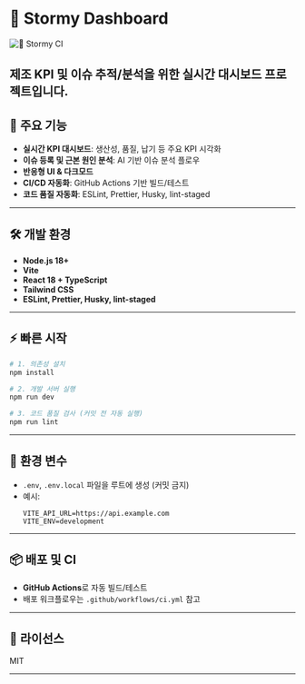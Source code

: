 # 🌊 Stormy Dashboard

![🌊 Stormy CI](https://github.com/hmjjang93/stormy-dashboard/actions/workflows/ci.yml/badge.svg)

## 제조 KPI 및 이슈 추적/분석을 위한 실시간 대시보드 프로젝트입니다.

## 🚀 주요 기능

- **실시간 KPI 대시보드**: 생산성, 품질, 납기 등 주요 KPI 시각화
- **이슈 등록 및 근본 원인 분석**: AI 기반 이슈 분석 플로우
- **반응형 UI & 다크모드**
- **CI/CD 자동화**: GitHub Actions 기반 빌드/테스트
- **코드 품질 자동화**: ESLint, Prettier, Husky, lint-staged

---

## 🛠️ 개발 환경

- **Node.js 18+**
- **Vite**
- **React 18 + TypeScript**
- **Tailwind CSS**
- **ESLint, Prettier, Husky, lint-staged**

---

## ⚡️ 빠른 시작

```bash
# 1. 의존성 설치
npm install

# 2. 개발 서버 실행
npm run dev

# 3. 코드 품질 검사 (커밋 전 자동 실행)
npm run lint
```

---

## 📝 환경 변수

- `.env`, `.env.local` 파일을 루트에 생성 (커밋 금지)
- 예시:
  ```
  VITE_API_URL=https://api.example.com
  VITE_ENV=development
  ```

---

## 📦 배포 및 CI

- **GitHub Actions**로 자동 빌드/테스트
- 배포 워크플로우는 `.github/workflows/ci.yml` 참고

---

## 📄 라이선스

MIT

---
